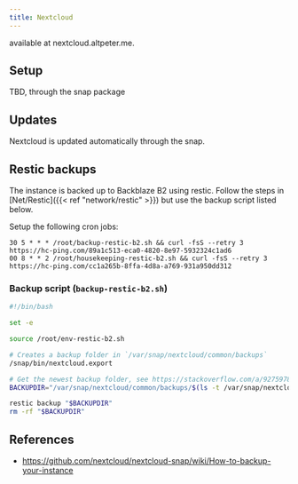 ```yaml
---
title: Nextcloud
---
```


available at nextcloud.altpeter.me.

## Setup

TBD, through the snap package

## Updates

Nextcloud is updated automatically through the snap.

## Restic backups

The instance is backed up to Backblaze B2 using restic. Follow the steps in [Net/Restic]({{< ref "network/restic" >}}) but use the backup script listed below.

Setup the following cron jobs:

```
30 5 * * * /root/backup-restic-b2.sh && curl -fsS --retry 3 https://hc-ping.com/89a1c513-eca0-4820-8e97-5932324c1ad6
00 8 * * 2 /root/housekeeping-restic-b2.sh && curl -fsS --retry 3 https://hc-ping.com/cc1a265b-8ffa-4d8a-a769-931a950dd312
```

### Backup script (`backup-restic-b2.sh`)

```sh
#!/bin/bash

set -e

source /root/env-restic-b2.sh

# Creates a backup folder in `/var/snap/nextcloud/common/backups`
/snap/bin/nextcloud.export

# Get the newest backup folder, see https://stackoverflow.com/a/9275978
BACKUPDIR="/var/snap/nextcloud/common/backups/$(ls -t /var/snap/nextcloud/common/backups | head -1)"

restic backup "$BACKUPDIR"
rm -rf "$BACKUPDIR"
```

## References

* https://github.com/nextcloud/nextcloud-snap/wiki/How-to-backup-your-instance
